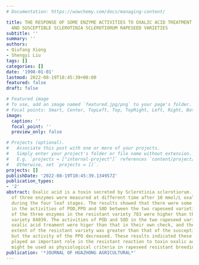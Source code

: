 ```yaml
---
# Documentation: https://wowchemy.com/docs/managing-content/

title: THE RESPONSE OF SOME ENZYME ACTIVITIES TO OXALIC ACID TREATMENT IN RESISTANT
  AND SUSCEPTIBLE SCLEROTINIA SCLEROTIORUM RAPESEED VARIETIES
subtitle: ''
summary: ''
authors:
- Qiufang Xiong
- Shengyi Liu
tags: []
categories: []
date: '1998-01-01'
lastmod: 2022-08-19T18:45:39+08:00
featured: false
draft: false

# Featured image
# To use, add an image named `featured.jpg/png` to your page's folder.
# Focal points: Smart, Center, TopLeft, Top, TopRight, Left, Right, BottomLeft, Bottom, BottomRight.
image:
  caption: ''
  focal_point: ''
  preview_only: false

# Projects (optional).
#   Associate this post with one or more of your projects.
#   Simply enter your project's folder or file name without extension.
#   E.g. `projects = ["internal-project"]` references `content/project/deep-learning/index.md`.
#   Otherwise, set `projects = []`.
projects: []
publishDate: '2022-08-19T10:45:39.134957Z'
publication_types:
- '2'
abstract: Oxalic acid is a toxin secreted by Sclerotinia sclerotiorum. The activities
  of three enzymes were measured at different time after 10 mmol/L oxalic acid treatment
  during the four leaf stages. The results showed that there were some differences
  in the activities of POD,PPO and S0D between the two rapeseed varieties. The activities
  of the three enzymes in the resistant variety 783 were higher than that of the susceptible
  variety 84039. The activities of POD and SOD in the two rapeseed varieties under
  oxalic acid treament were higer than that in their own check, and the increasing
  extent of the resistant variety was greater than that of the susceptible variety,
  but the activity of the PPO decreased. These results indicated these three enzymes
  played an important role in the resistant reaction to toxin oxalic acid, and they
  might be used as physiological criteria in rapeseed resistant breeding.
publication: '*JOURNAL OF HUAZHONG AGRICULTURAL*'
---
```

